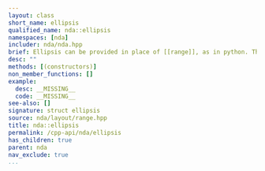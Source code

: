 ```yaml
---
layout: class
short_name: ellipsis
qualified_name: nda::ellipsis
namespaces: [nda]
includer: nda/nda.hpp
brief: Ellipsis can be provided in place of [[range]], as in python. The type `ellipsis` is similar to [[range_all]] except that it is implicitly repeated to as much as necessary.
desc: ""
methods: [(constructors)]
non_member_functions: []
example:
  desc: __MISSING__
  code: __MISSING__
see-also: []
signature: struct ellipsis
source: nda/layout/range.hpp
title: nda::ellipsis
permalink: /cpp-api/nda/ellipsis
has_children: true
parent: nda
nav_exclude: true
...
```


